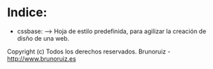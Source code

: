 Indice:
=========

* cssbase: --> Hoja de estilo predefinida, para agilizar la creación de disño de una web.


Copyright (c) Todos los derechos reservados. Brunoruiz - http://www.brunoruiz.es
